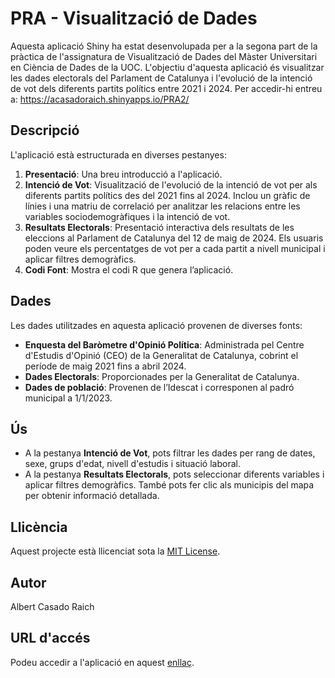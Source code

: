 # PRA - Visualització de Dades

Aquesta aplicació Shiny ha estat desenvolupada per a la segona part de la pràctica de l'assignatura de Visualització de Dades del Màster Universitari en Ciència de Dades de la UOC. L'objectiu d'aquesta aplicació és visualitzar les dades electorals del Parlament de Catalunya i l'evolució de la intenció de vot dels diferents partits polítics entre 2021 i 2024.
Per accedir-hi entreu a: https://acasadoraich.shinyapps.io/PRA2/

## Descripció

L'aplicació està estructurada en diverses pestanyes:

1. **Presentació**: Una breu introducció a l'aplicació.
2. **Intenció de Vot**: Visualització de l'evolució de la intenció de vot per als diferents partits polítics des del 2021 fins al 2024. Inclou un gràfic de línies i una matriu de correlació per analitzar les relacions entre les variables sociodemogràfiques i la intenció de vot.
3. **Resultats Electorals**: Presentació interactiva dels resultats de les eleccions al Parlament de Catalunya del 12 de maig de 2024. Els usuaris poden veure els percentatges de vot per a cada partit a nivell municipal i aplicar filtres demogràfics.
4. **Codi Font**: Mostra el codi R que genera l’aplicació.

## Dades

Les dades utilitzades en aquesta aplicació provenen de diverses fonts:

- **Enquesta del Baròmetre d'Opinió Política**: Administrada pel Centre d'Estudis d'Opinió (CEO) de la Generalitat de Catalunya, cobrint el període de maig 2021 fins a abril 2024.
- **Dades Electorals**: Proporcionades per la Generalitat de Catalunya.
- **Dades de població**: Provenen de l’Idescat i corresponen al padró municipal a 1/1/2023.

## Ús

- A la pestanya **Intenció de Vot**, pots filtrar les dades per rang de dates, sexe, grups d'edat, nivell d'estudis i situació laboral.
- A la pestanya **Resultats Electorals**, pots seleccionar diferents variables i aplicar filtres demogràfics. També pots fer clic als municipis del mapa per obtenir informació detallada.

## Llicència

Aquest projecte està llicenciat sota la [MIT License](LICENSE).

## Autor

Albert Casado Raich

## URL d'accés

Podeu accedir a l'aplicació en aquest [enllaç](https://acasadoraich.shinyapps.io/PRA2/).
